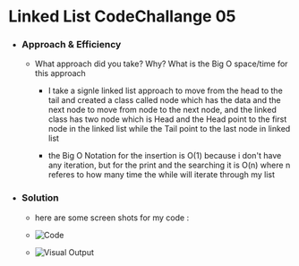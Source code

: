 # Linked List CodeChallange 05

- ### Approach & Efficiency

    - What approach did you take? Why? What is the Big O space/time for this approach

        - I take a signle linked list approach to move from the head to the tail and created a class called node which has the data and 
        the next node to move from node to the next node, and the linked class has two node which is Head and the Head point to the first node in the linked list
        while the Tail point to the last node in linked list

        - the Big O Notation for the insertion is O(1) because i don't have any iteration, but for the print and the searching it is O(n) where n
        referes to how many time the while will iterate through my list 

- ### Solution

    - here are some screen shots for my code :

    - ![Code]()

    - ![Visual Output]() 



